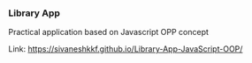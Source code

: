 ### Library App

Practical application based on Javascript OPP concept

Link: https://sivaneshkkf.github.io/Library-App-JavaScript-OOP/